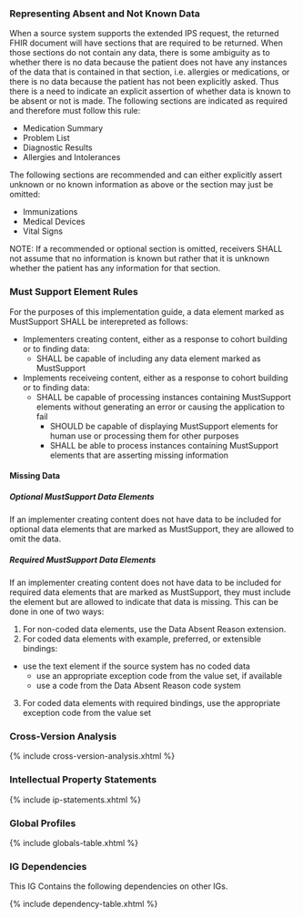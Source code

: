### Representing Absent and Not Known Data

When a source system supports the extended IPS request, the returned FHIR document will have sections that are required to be returned.  When those sections do not contain any data, there is some ambiguity as to whether there is no data because the patient does not have any instances of the data that is contained in that section, i.e. allergies or medications, or there is no data because the patient has not been explicitly asked.  Thus there is a need to indicate an explicit assertion of whether data is known to be absent or not is made.  The following sections are indicated as required and therefore must follow this rule:

* Medication Summary
* Problem List
* Diagnostic Results
* Allergies and Intolerances

The following sections are recommended and can either explicitly assert unknown or no known information as above or the section may just be omitted:

* Immunizations
* Medical Devices
* Vital Signs

NOTE: If a recommended or optional section is omitted, receivers SHALL not assume that no information is known but rather that it is unknown whether the patient has any information for that section.

### Must Support Element Rules

For the purposes of this implementation guide, a data element marked as MustSupport SHALL be interepreted as follows:

* Implementers creating content, either as a response to cohort building or to finding data:
  * SHALL be capable of including any data element marked as MustSupport
* Implements receiveing content, either as a response to cohort building or to finding data:
  * SHALL be capable of processing instances containing MustSupport elements without generating an error or causing the application to fail
	* SHOULD be capable of displaying MustSupport elements for human use or processing them for other purposes
	* SHALL be able to process instances containing MustSupport elements that are asserting missing information
	
#### Missing Data

##### Optional MustSupport Data Elements
If an implementer creating content does not have data to be included for optional data elements that are marked as MustSupport, they are allowed to omit the data.

##### Required MustSupport Data Elements
If an implementer creating content does not have data to be included for required data elements that are marked as MustSupport, they must include the element but are allowed to indicate that data is missing.  This can be done in one of two ways:

1. For non-coded data elements, use the Data Absent Reason extension.
2. For coded data elements with example, preferred, or extensible bindings:
  * use the text element if the source system has no coded data
	* use an appropriate exception code from the value set, if available
	* use a code from the Data Absent Reason code system
3. For coded data elements with required bindings, use the appropriate exception code from the value set

### Cross-Version Analysis
{% include cross-version-analysis.xhtml %}

### Intellectual Property Statements
{% include ip-statements.xhtml %}

### Global Profiles

{% include globals-table.xhtml %}

### IG Dependencies

This IG Contains the following dependencies on other IGs.

{% include dependency-table.xhtml %}